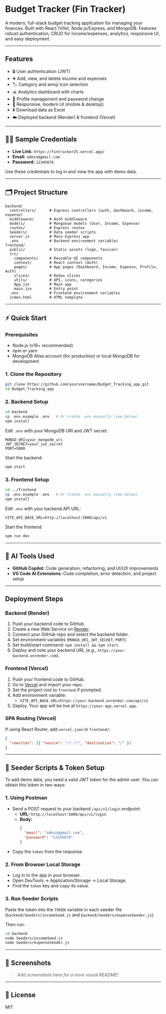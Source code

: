 # Budget Tracker (Fin Tracker)

A modern, full-stack budget tracking application for managing your finances. Built with React (Vite), Node.js/Express, and MongoDB. Features robust authentication, CRUD for income/expenses, analytics, responsive UI, and easy deployment.

---

##  Features

- 🔒 User authentication (JWT)
- ➕ Add, view, and delete income and expenses
- 🏷️ Category and emoji icon selection
- 📊 Analytics dashboard with charts
- 👤 Profile management and password change
- 📱 Responsive, modern UI (mobile & desktop)
- ⬇️ Download data as Excel
- ☁️ Deployed backend (Render) & frontend (Vercel)

---

## 🧑‍💻 Sample Credentials
- **Live Link:** `https://fintracker25.vercel.app/`
- **Email:** `admin@gmail.com`
- **Password:** `12345678`

Use these credentials to log in and view the app with demo data.

---

## 🗂️ Project Structure

```
backend/
  controllers/      # Express controllers (auth, dashboard, income, expense)
  middleware/       # Auth middleware
  models/           # Mongoose models (User, Income, Expense)
  routes/           # Express routes
  Seeders/          # Data seeder scripts
  server.js         # Main Express app
  .env              # Backend environment variables
frontend/
  public/           # Static assets (logo, favicon)
  src/
    components/     # Reusable UI components
    context/        # React context (Auth)
    pages/          # App pages (Dashboard, Income, Expense, Profile, Auth)
    slices/         # Redux slices
    utils/          # API, icons, categories
    App.jsx         # Main app
    main.jsx        # Entry point
  .env              # Frontend environment variables
  index.html        # HTML template
```

---

## ⚡ Quick Start

### Prerequisites

- Node.js (v18+ recommended)
- npm or yarn
- MongoDB Atlas account (for production) or local MongoDB for development

### 1. Clone the Repository

```sh
git clone https://github.com/yourusername/Budget_Tracking_app.git
cd Budget_Tracking_app
```

### 2. Backend Setup

```sh
cd backend
cp .env.example .env   # Or create .env manually (see below)
npm install
```

Edit `.env` with your MongoDB URI and JWT secret:

```
MONGO_URI=your_mongodb_uri
JWT_SECRET=your_jwt_secret
PORT=5000
```

Start the backend:

```sh
npm start
```

### 3. Frontend Setup

```sh
cd ../frontend
cp .env.example .env   # Or create .env manually (see below)
npm install
```

Edit `.env` with your backend API URL:

```
VITE_API_BASE_URL=http://localhost:5000/api/v1
```

Start the frontend:

```sh
npm run dev
```

---

## 🤖 AI Tools Used

- **GitHub Copilot**: Code generation, refactoring, and UI/UX improvements
- **VS Code AI Extensions**: Code completion, error detection, and project setup

---

##  Deployment Steps

### Backend (Render)

1. Push your backend code to GitHub.
2. Create a new Web Service on [Render](https://render.com/).
3. Connect your GitHub repo and select the backend folder.
4. Set environment variables (`MONGO_URI`, `JWT_SECRET`, `PORT`).
5. Set build/start command: `npm install && npm start`.
6. Deploy and note your backend URL (e.g., `https://your-backend.onrender.com`).

### Frontend (Vercel)

1. Push your frontend code to GitHub.
2. Go to [Vercel](https://vercel.com/) and import your repo.
3. Set the project root to `frontend` if prompted.
4. Add environment variable:
   - `VITE_API_BASE_URL=https://your-backend.onrender.com/api/v1`
5. Deploy. Your app will be live at `https://your-app.vercel.app`.

### SPA Routing (Vercel)

If using React Router, add `vercel.json` in `frontend/`:

```json
{
  "rewrites": [{ "source": "/(.*)", "destination": "/" }]
}
```

---

## 🌱 Seeder Scripts & Token Setup

To add demo data, you need a valid JWT token for the admin user. You can obtain this token in two ways:

### 1. Using Postman

- Send a POST request to your backend `/api/v1/login` endpoint:
  - **URL:** `http://localhost:5000/api/v1/login`
  - **Body:**
    ```json
    {
      "email": "admin@gmail.com",
      "password": "12345678"
    }
    ```
- Copy the `token` from the response.

### 2. From Browser Local Storage

- Log in to the app in your browser.
- Open DevTools → Application/Storage → Local Storage.
- Find the `token` key and copy its value.

### 3. Run Seeder Scripts

Paste the token into the `TOKEN` variable in each seeder file (`backend/Seeders/incomeSeed.js` and `backend/Seeders/expenseSeeder.js`).

Then run:

```sh
cd backend
node Seeders/incomeSeed.js
node Seeders/expenseSeeder.js
```

---

## 📸 Screenshots

> _Add screenshots here for a more visual README!_

---

## 📝 License

MIT
